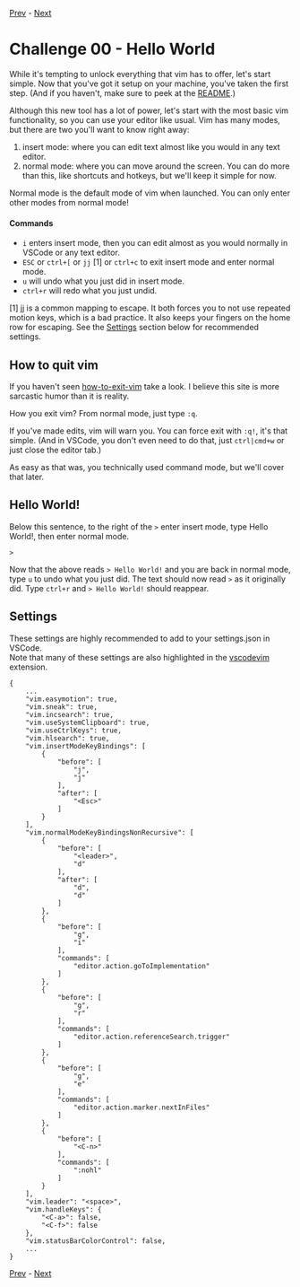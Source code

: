 [Prev](../README.md) - [Next](./challenge01.md)

# Challenge 00 - Hello World

While it's tempting to unlock everything that vim has to offer, let's start simple.
Now that you've got it setup on your machine, you've taken the first step.
(And if you haven't, make sure to peek at the [README](../README.md).)

Although this new tool has a lot of power, let's start with the most basic vim functionality, so you can use your editor like usual.
Vim has many modes, but there are two you'll want to know right away:
1. insert mode: where you can edit text almost like you would in any text editor.
2. normal mode: where you can move around the screen.
You can do more than this, like shortcuts and hotkeys, but we'll keep it simple for now.

Normal mode is the default mode of vim when launched.
You can only enter other modes from normal mode!

#### Commands

* `i` enters insert mode, then you can edit almost as you would normally in VSCode or any text editor.
* `ESC` or `ctrl+[` or `jj` [1] or `ctrl+c` to exit insert mode and enter normal mode.
* `u` will undo what you just did in insert mode.
* `ctrl+r` will redo what you just undid.

[1] jj is a common mapping to escape.
It both forces you to not use repeated motion keys, which is a bad practice.
It also keeps your fingers on the home row for escaping.
See the [Settings](#settings) section below for recommended settings.

## How to quit vim

If you haven't seen [how-to-exit-vim](https://github.com/hakluke/how-to-exit-vim) take a look.
I believe this site is more sarcastic humor than it is reality.

How you exit vim?
From normal mode, just type `:q`.

If you've made edits, vim will warn you.
You can force exit with `:q!`, it's that simple.
(And in VSCode, you don't even need to do that, just `ctrl|cmd+w` or just close the editor tab.)

As easy as that was, you technically used command mode, but we'll cover that later.

## Hello World!

Below this sentence, to the right of the `>` enter insert mode, type Hello World!, then enter normal mode.

`>`

Now that the above reads `> Hello World!` and you are back in normal mode, type `u` to undo what you just did.
The text should now read `>` as it originally did.
Type `ctrl+r` and `> Hello World!` should reappear.

## Settings

These settings are highly recommended to add to your settings.json in VSCode.  
Note that many of these settings are also highlighted in the [vscodevim](https://marketplace.visualstudio.com/items?itemName=vscodevim.vim) extension.

```
{
    ...
    "vim.easymotion": true,
    "vim.sneak": true,
    "vim.incsearch": true,
    "vim.useSystemClipboard": true,
    "vim.useCtrlKeys": true,
    "vim.hlsearch": true,
    "vim.insertModeKeyBindings": [
        {
            "before": [
                "j",
                "j"
            ],
            "after": [
                "<Esc>"
            ]
        }
    ],
    "vim.normalModeKeyBindingsNonRecursive": [
        {
            "before": [
                "<leader>",
                "d"
            ],
            "after": [
                "d",
                "d"
            ]
        },
        {
            "before": [
                "g",
                "i"
            ],
            "commands": [
                "editor.action.goToImplementation"
            ]
        },
        {
            "before": [
                "g",
                "r"
            ],
            "commands": [
                "editor.action.referenceSearch.trigger"
            ]
        },
        {
            "before": [
                "g",
                "e"
            ],
            "commands": [
                "editor.action.marker.nextInFiles"
            ]
        },
        {
            "before": [
                "<C-n>"
            ],
            "commands": [
                ":nohl"
            ]
        }
    ],
    "vim.leader": "<space>",
    "vim.handleKeys": {
        "<C-a>": false,
        "<C-f>": false
    },
    "vim.statusBarColorControl": false,
    ...
}
```

[Prev](../README.md) - [Next](./challenge01.md)